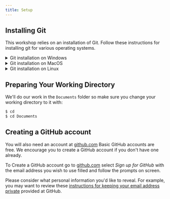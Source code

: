```yaml
---
title: Setup
---
```



## Installing Git


This workshop relies on an installation of Git.
Follow these instructions for installing git for various operating systems.


<details>
<summary> Git installation on Windows </summary>


### Windows


1. Download the [Git for Windows installer](https://gitforwindows.org/).
2. Run the installer and follow the steps below:
   1. Click on "Next" four times (two times if you've previously installed Git). You don't need to change anything in the Information, location, components, and start menu screens.
   2. From the dropdown menu, "Choosing the default editor used by Git", select "Use the Nano editor by default" (NOTE: you will need to scroll up to find it) and click on "Next".
   3. On the page that says "Adjusting the name of the initial branch in new repositories", ensure that "Let Git decide" is selected. This will ensure the highest level of compatibility for our lessons.
   4. Ensure that "Git from the command line and also from 3rd-party software" is selected and click on "Next". (If you don't do this Git Bash will not work properly, requiring you to remove the Git Bash installation, re-run the installer and to select the "Git from the command line and also from 3rd-party software" option.)
   5. Select "Use bundled OpenSSH".
   6. Ensure that "Use the native Windows Secure Channel Library" is selected and click on "Next".
   7. Ensure that "Checkout Windows-style, commit Unix-style line endings" is selected and click on "Next".
   8. Ensure that "Use Windows' default console window" is selected and click on "Next".
   9. Ensure that "Default (fast-forward or merge) is selected and click "Next"
   10. Ensure that "Git Credential Manager" is selected and click on "Next".
   11. Ensure that "Enable file system caching" is selected and click on "Next".
   12. Click on "Install" (Do Not check any boxes on this screen).
   13. Click on "Finish" or "Next".
3. If your "HOME" environment variable is not set (or you don't know what this is):
   1. Open command prompt (Open Start Menu then type cmd and press Enter)
   2. Type the following line into the command prompt window exactly as shown:
   ```bash
   $ setx HOME "%USERPROFILE%"
   ```
   3. Press Enter, you should see SUCCESS: Specified value was saved.
   4. Quit command prompt by typing `exit` then pressing Enter


#### Video Tutorial


https://youtu.be/339AEqk9c-8


</details>


<details>
<summary> Git installation on MacOS </summary>

### MacOS

If your version of MacOS does not already have `Git` installed (you can check this using the command `git version`) you can install git using the package manager [Homebrew](https://brew.sh/).


If you do not already have it Homebrew provides an installation script that can be run by typing the following command into the terminal:
```bash
/bin/bash -c "$(curl -fsSL https://raw.githubusercontent.com/Homebrew/install/HEAD/install.sh)"
```
The script explains what it will do and then pauses before it does it.


Once you have Homebrew installed do the following to install git:


1. Open up a terminal window and install Git using the following command: `brew install git`
2. verify the installation using `git version`




</details>


<details>
<summary> Git installation on Linux </summary>


### Linux


If Git is not already available on your machine (you can check this using the command `git version`) you can install it via your distro's package manager. For example on Debian/Ubuntu run `sudo apt-get install git` or for Fedora run `sudo dnf install git`.




</details>


## Preparing Your Working Directory


We'll do our work in the `Documents` folder so make sure you change your working directory to it with:


```bash
$ cd
$ cd Documents
```




## Creating a GitHub account
You will also need an account at [github.com](https://github.com/)  Basic GitHub accounts are free. We encourage you to create a GitHub account if you don't have one already.


To Create a GitHub account go to [github.com](https://github.com/) select *Sign up for GitHub* with the email address you wish to use filled and follow the prompts on screen.


Please consider what personal information you'd like to reveal. For example, you may want to review these [instructions for keeping your email address private](https://help.github.com/articles/keeping-your-email-address-private/) provided at GitHub.





